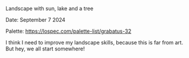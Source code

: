 Landscape with sun, lake and a tree

Date: September 7 2024

Palette: https://lospec.com/palette-list/grabatus-32

I think I need to improve my landscape skills, because this is far from art. But hey, we all start somewhere!

